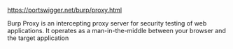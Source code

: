 https://portswigger.net/burp/proxy.html

Burp Proxy is an intercepting proxy server for security testing of web applications. It operates as a man-in-the-middle between your browser and the target application
